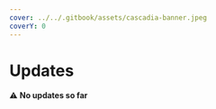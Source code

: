 ```yaml
---
cover: ../../.gitbook/assets/cascadia-banner.jpeg
coverY: 0
---
```


# Updates

⚠️ **No updates so far**
